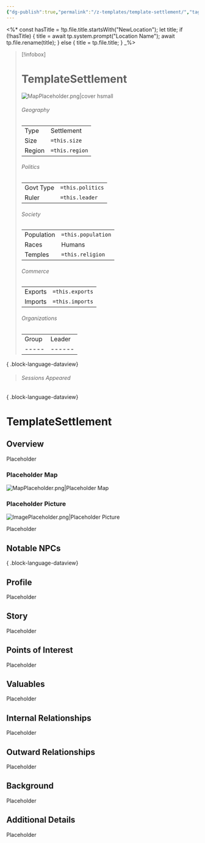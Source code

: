 ```yaml
---
{"dg-publish":true,"permalink":"/z-templates/template-settlement/","tags":["Category/Settlement"],"created":"2025-02-19T20:56:05.000-05:00","updated":"2025-02-25T21:01:50.621-05:00"}
---
```



<%*
const hasTitle = !tp.file.title.startsWith("NewLocation");
let title;
if (!hasTitle) {
    title = await tp.system.prompt("Location Name");
    await tp.file.rename(title);
} else {
    title = tp.file.title;
}
_%>

> [!infobox]
> # TemplateSettlement 
> ![MapPlaceholder.png|cover hsmall](/img/user/z_Assets/Placeholder%20Images/MapPlaceholder.png)
> ###### Geography
> | |  |
> |---|---|
> |Type | Settlement |
> |Size | `=this.size` |
> |Region | `=this.region` |
> ###### Politics
> | |  |
> |---|---|
> |Govt Type | `=this.politics` |
> |Ruler | `=this.leader`|
> ###### Society
> | | |
> |---|---|
> |Population | `=this.population` |
> |Races | Humans|
> |Temples | `=this.religion` |
> ###### Commerce
> | | |
> |---|---|
> |Exports | `=this.exports` |
> |Imports | `=this.imports` |
> ###### Organizations
> | | |
> |---|---|
>  | Group | Leader |
> | ----- | ------ |
> 
{ .block-language-dataview}
> ###### Sessions Appeared
>  
{ .block-language-dataview}



# TemplateSettlement
## Overview
Placeholder

### Placeholder Map
![MapPlaceholder.png|Placeholder Map](/img/user/z_Assets/Placeholder%20Images/MapPlaceholder.png)

### Placeholder Picture
![ImagePlaceholder.png|Placeholder Picture](/img/user/z_Assets/Placeholder%20Images/ImagePlaceholder.png)

Placeholder

## Notable NPCs

{ .block-language-dataview}

## Profile
Placeholder

## Story
Placeholder

## Points of Interest
Placeholder

## Valuables
Placeholder

## Internal Relationships
Placeholder

## Outward Relationships
Placeholder

## Background
Placeholder

## Additional Details
Placeholder


